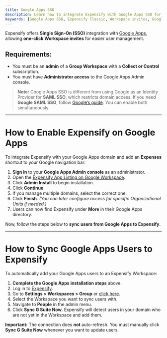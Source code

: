 ```yaml
---
title: Google Apps SSO
description: Learn how to integrate Expensify with Google Apps SSO for seamless user management and one-click Workspace invites.
keywords: [Google Apps SSO, Expensify Classic, Workspace invites, Google Admin]
---
```


  
Expensify offers **Single Sign-On (SSO)** integration with [Google Apps](https://cloud.google.com/architecture/identity/single-sign-on), allowing **one-click Workspace invites** for easier user management.

## Requirements:
- You must be an **admin** of a **Group Workspace** with a **Collect or Control** subscription.
- You must have **Administrator access** to the Google Apps Admin console.

> **Note:** Google Apps SSO is different from using Google as an Identity Provider for **SAML SSO**, which restricts domain access. If you need **Google SAML SSO**, follow [Google’s guide](https://support.google.com/a/answer/7371682). You can enable both simultaneously.

---

# How to Enable Expensify on Google Apps

To integrate Expensify with your Google Apps domain and add an **Expenses** shortcut to your Google navigation bar:

1. **Sign in** to your **Google Apps Admin console** as an administrator.
2. Open the [Expensify App Listing on Google Workspace](https://workspace.google.com/marketplace/app/expensify/452047858523).
3. Click **Admin Install** to begin installation.
4. Click **Continue**.
5. If you manage multiple domains, select the correct one.
6. Click **Finish**. *(You can later configure access for specific Organizational Units if needed.)*
7. Users can now find Expensify under **More** in their Google Apps directory.

Now, follow the steps below to **sync users from Google Apps to Expensify**.

---

# How to Sync Google Apps Users to Expensify

To automatically add your Google Apps users to an Expensify Workspace:

1. **Complete the Google Apps installation steps** above.
2. Log in to [Expensify](https://www.expensify.com/).
3. Go to **Settings > Workspaces > Group** or [click here](https://www.expensify.com/admin_policies?param={"section":"group"}).
4. Select the Workspace you want to sync users with.
5. Navigate to **People** in the admin menu.
6. Click **Sync G Suite Now**. Expensify will detect users in your domain who are not yet in the Workspace and add them.

**Important:** The connection does **not** auto-refresh. You must manually click **Sync G Suite Now** whenever you want to update users.

